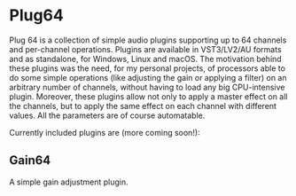 # Plug64

Plug 64 is a collection of simple audio plugins supporting up to 64 channels and per-channel operations. Plugins are available in VST3/LV2/AU formats and as standalone, for Windows, Linux and macOS. The motivation behind these plugins was the need, for my personal projects, of processors able to do some simple operations (like adjusting the gain or applying a filter) on an arbitrary number of channels, without having to load any big CPU-intensive plugin.
Moreover, these plugins allow not only to apply a master effect on all the channels, but to apply the same effect on each channel with different values. All the parameters are of course automatable.

Currently included plugins are (more coming soon!):

## Gain64

A simple gain adjustment plugin.
